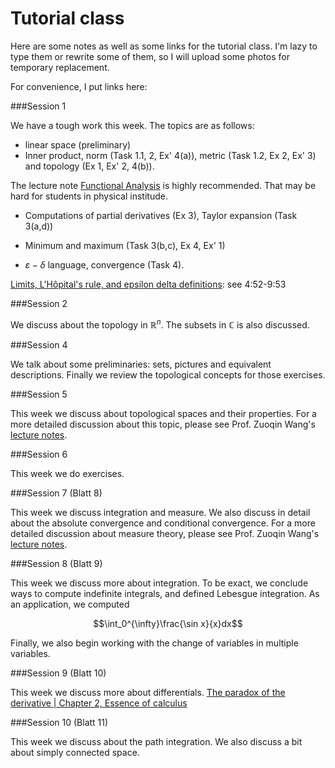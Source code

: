 # Tutorial class
Here are some notes as well as some links for the tutorial class. I'm lazy to type them or rewrite some of them, so I will upload some photos for temporary replacement.



For convenience, I put links here:

###Session 1

We have a tough work this week. The topics are as follows:


- linear space (preliminary)
- Inner product, norm (Task 1.1, 2, Ex' 4(a)), metric (Task 1.2, Ex 2, Ex' 3) and topology (Ex 1, Ex' 2, 4(b)). 

The lecture note [Functional Analysis](http://staff.ustc.edu.cn/~wangzuoq/Courses/15F-FA/index.html) is highly recommended. That may be hard for students in physical institude.

- Computations of partial derivatives (Ex 3), Taylor expansion (Task 3(a,d))


- Minimum and maximum  (Task 3(b,c), Ex 4, Ex' 1)

- $\varepsilon-\delta$ language, convergence (Task 4).

[Limits, L'Hôpital's rule, and epsilon delta definitions](https://www.youtube.com/watch?v=kfF40MiS7zA): see 4:52-9:53

###Session 2

We discuss about the topology in $\mathbb{R}^n$. The subsets in $\mathbb{C}$ is also discussed.

###Session 4

We talk about some preliminaries: sets, pictures and equivalent descriptions. Finally we review the topological concepts for those exercises.

###Session 5

This week we discuss about topological spaces and their properties. For a more detailed discussion about this topic, please see Prof. Zuoqin Wang's [lecture notes](http://staff.ustc.edu.cn/~wangzuoq/Courses/19S-Topology/index.html).

###Session 6

This week we do exercises.

###Session 7 (Blatt 8)

This week we discuss integration and measure. We also discuss in detail about the absolute convergence and conditional convergence. For a more detailed discussion about measure theory, please see Prof. Zuoqin Wang's [lecture notes](http://staff.ustc.edu.cn/~wangzuoq/Courses/18S-RealAnalysis/index.html).

###Session 8 (Blatt 9)

This week we discuss more about integration. To be exact, we conclude ways to compute indefinite integrals, and defined Lebesgue integration. As an application, we computed

$$\int_0^{\infty}\frac{\sin x}{x}dx$$

Finally, we also begin working with the change of variables in multiple variables.

###Session 9 (Blatt 10)

This week we discuss more about differentials.
[The paradox of the derivative | Chapter 2, Essence of calculus](https://www.youtube.com/watch?v=9vKqVkMQHKk&list=PL0-GT3co4r2wlh6UHTUeQsrf3mlS2lk6x&index=2)

###Session 10 (Blatt 11)

This week we discuss about the path integration. We also discuss a bit about simply connected space.